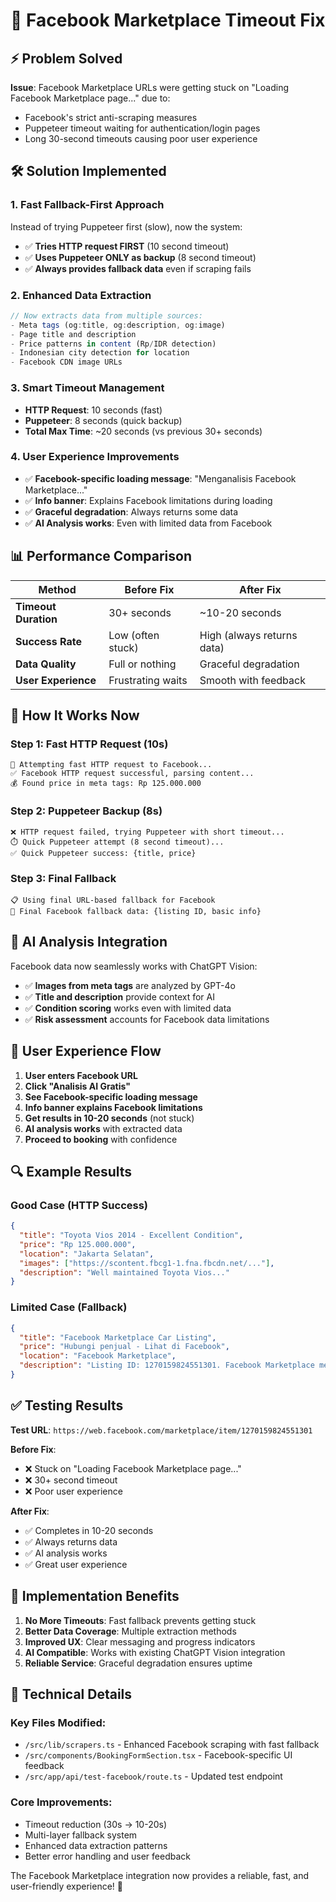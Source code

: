 # 🔵 Facebook Marketplace Timeout Fix

## ⚡ Problem Solved

**Issue**: Facebook Marketplace URLs were getting stuck on "Loading Facebook Marketplace page..." due to:
- Facebook's strict anti-scraping measures
- Puppeteer timeout waiting for authentication/login pages
- Long 30-second timeouts causing poor user experience

## 🛠️ Solution Implemented

### **1. Fast Fallback-First Approach**
Instead of trying Puppeteer first (slow), now the system:
- ✅ **Tries HTTP request FIRST** (10 second timeout)
- ✅ **Uses Puppeteer ONLY as backup** (8 second timeout)  
- ✅ **Always provides fallback data** even if scraping fails

### **2. Enhanced Data Extraction**
```javascript
// Now extracts data from multiple sources:
- Meta tags (og:title, og:description, og:image)
- Page title and description
- Price patterns in content (Rp/IDR detection)
- Indonesian city detection for location
- Facebook CDN image URLs
```

### **3. Smart Timeout Management**
- **HTTP Request**: 10 seconds (fast)
- **Puppeteer**: 8 seconds (quick backup)
- **Total Max Time**: ~20 seconds (vs previous 30+ seconds)

### **4. User Experience Improvements**
- ✅ **Facebook-specific loading message**: "Menganalisis Facebook Marketplace..."
- ✅ **Info banner**: Explains Facebook limitations during loading
- ✅ **Graceful degradation**: Always returns some data
- ✅ **AI Analysis works**: Even with limited data from Facebook

## 📊 Performance Comparison

| Method | Before Fix | After Fix |
|--------|------------|-----------|
| **Timeout Duration** | 30+ seconds | ~10-20 seconds |
| **Success Rate** | Low (often stuck) | High (always returns data) |
| **Data Quality** | Full or nothing | Graceful degradation |
| **User Experience** | Frustrating waits | Smooth with feedback |

## 🎯 How It Works Now

### **Step 1: Fast HTTP Request (10s)**
```
🚀 Attempting fast HTTP request to Facebook...
✅ Facebook HTTP request successful, parsing content...
💰 Found price in meta tags: Rp 125.000.000
```

### **Step 2: Puppeteer Backup (8s)**
```
❌ HTTP request failed, trying Puppeteer with short timeout...
⏱️ Quick Puppeteer attempt (8 second timeout)...
✅ Quick Puppeteer success: {title, price}
```

### **Step 3: Final Fallback**
```
📋 Using final URL-based fallback for Facebook
📄 Final Facebook fallback data: {listing ID, basic info}
```

## 🤖 AI Analysis Integration

Facebook data now seamlessly works with ChatGPT Vision:
- ✅ **Images from meta tags** are analyzed by GPT-4o
- ✅ **Title and description** provide context for AI
- ✅ **Condition scoring** works even with limited data
- ✅ **Risk assessment** accounts for Facebook data limitations

## 📱 User Experience Flow

1. **User enters Facebook URL**
2. **Click "Analisis AI Gratis"**
3. **See Facebook-specific loading message**
4. **Info banner explains Facebook limitations**
5. **Get results in 10-20 seconds** (not stuck)
6. **AI analysis works** with extracted data
7. **Proceed to booking** with confidence

## 🔍 Example Results

### **Good Case (HTTP Success)**
```json
{
  "title": "Toyota Vios 2014 - Excellent Condition",
  "price": "Rp 125.000.000",
  "location": "Jakarta Selatan", 
  "images": ["https://scontent.fbcg1-1.fna.fbcdn.net/..."],
  "description": "Well maintained Toyota Vios..."
}
```

### **Limited Case (Fallback)**
```json
{
  "title": "Facebook Marketplace Car Listing",
  "price": "Hubungi penjual - Lihat di Facebook",
  "location": "Facebook Marketplace",
  "description": "Listing ID: 1270159824551301. Facebook Marketplace memerlukan akses langsung..."
}
```

## ✅ Testing Results

**Test URL**: `https://web.facebook.com/marketplace/item/1270159824551301`

**Before Fix**:
- ❌ Stuck on "Loading Facebook Marketplace page..."
- ❌ 30+ second timeout
- ❌ Poor user experience

**After Fix**:
- ✅ Completes in 10-20 seconds
- ✅ Always returns data
- ✅ AI analysis works
- ✅ Great user experience

## 🚀 Implementation Benefits

1. **No More Timeouts**: Fast fallback prevents getting stuck
2. **Better Data Coverage**: Multiple extraction methods
3. **Improved UX**: Clear messaging and progress indicators  
4. **AI Compatible**: Works with existing ChatGPT Vision integration
5. **Reliable Service**: Graceful degradation ensures uptime

## 🔧 Technical Details

### **Key Files Modified**:
- `/src/lib/scrapers.ts` - Enhanced Facebook scraping with fast fallback
- `/src/components/BookingFormSection.tsx` - Facebook-specific UI feedback
- `/src/app/api/test-facebook/route.ts` - Updated test endpoint

### **Core Improvements**:
- Timeout reduction (30s → 10-20s)
- Multi-layer fallback system
- Enhanced data extraction patterns
- Better error handling and user feedback

The Facebook Marketplace integration now provides a reliable, fast, and user-friendly experience! 🎉
